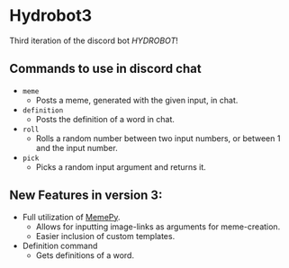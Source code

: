 # Hydrobot3
Third iteration of the discord bot *HYDROBOT*!

## Commands to use in discord chat
- `meme`
  - Posts a meme, generated with the given input, in chat.
- `definition`
  - Posts the definition of a word in chat.
- `roll`
  - Rolls a random number between two input numbers, or between 1 and the input number.
- `pick`
  - Picks a random input argument and returns it.


## New Features in version 3:
- Full utilization of [MemePy](https://github.com/julianbrandt/MemePy).
  - Allows for inputting image-links as arguments for meme-creation.
  - Easier inclusion of custom templates.
- Definition command
  - Gets definitions of a word.

